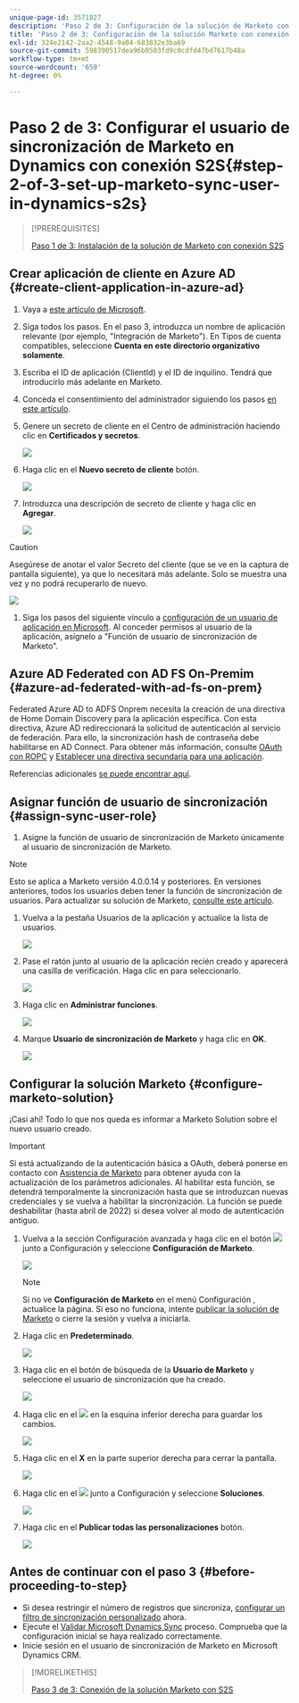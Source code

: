 ```yaml
---
unique-page-id: 3571827
description: 'Paso 2 de 3: Configuración de la solución de Marketo con la conexión S2S: Marketo Docs: Documentación del producto'
title: 'Paso 2 de 3: Configuración de la solución Marketo con conexión S2S'
exl-id: 324e2142-2aa2-4548-9a04-683832e3ba69
source-git-commit: 598390517dea96b0503fd9c0cdfd47bd7617b48a
workflow-type: tm+mt
source-wordcount: '659'
ht-degree: 0%

---
```


# Paso 2 de 3: Configurar el usuario de sincronización de Marketo en Dynamics con conexión S2S{#step-2-of-3-set-up-marketo-sync-user-in-dynamics-s2s}

>[!PREREQUISITES]
>
>[Paso 1 de 3: Instalación de la solución de Marketo con conexión S2S](/help/marketo/product-docs/crm-sync/microsoft-dynamics-sync/sync-setup/microsoft-dynamics-365-with-s2s-connection/step-1-of-3-install.md)

## Crear aplicación de cliente en Azure AD {#create-client-application-in-azure-ad}

1. Vaya a [este artículo de Microsoft](https://docs.microsoft.com/en-us/powerapps/developer/common-data-service/walkthrough-register-app-azure-active-directory#create-an-application-registration).

1. Siga todos los pasos. En el paso 3, introduzca un nombre de aplicación relevante (por ejemplo, &quot;Integración de Marketo&quot;). En Tipos de cuenta compatibles, seleccione **Cuenta en este directorio organizativo solamente**.

1. Escriba el ID de aplicación (ClientId) y el ID de inquilino. Tendrá que introducirlo más adelante en Marketo.

1. Conceda el consentimiento del administrador siguiendo los pasos [en este artículo](/help/marketo/product-docs/crm-sync/microsoft-dynamics-sync/sync-setup/grant-consent-for-client-id-and-app-registration.md).

1. Genere un secreto de cliente en el Centro de administración haciendo clic en **Certificados y secretos**.

   ![](assets/step-2-of-3-set-up-marketo-sync-user-in-dynamics-s2s-1.png)

1. Haga clic en el **Nuevo secreto de cliente** botón.

   ![](assets/step-2-of-3-set-up-marketo-sync-user-in-dynamics-s2s-2.png)

1. Introduzca una descripción de secreto de cliente y haga clic en **Agregar**.

   ![](assets/step-2-of-3-set-up-marketo-sync-user-in-dynamics-s2s-3.png)

>[!CAUTION]
>
>Asegúrese de anotar el valor Secreto del cliente (que se ve en la captura de pantalla siguiente), ya que lo necesitará más adelante. Solo se muestra una vez y no podrá recuperarlo de nuevo.

![](assets/step-2-of-3-set-up-marketo-sync-user-in-dynamics-s2s-4.png)

1. Siga los pasos del siguiente vínculo a [configuración de un usuario de aplicación en Microsoft](https://docs.microsoft.com/en-us/powerapps/developer/common-data-service/use-single-tenant-server-server-authentication#application-user-creation). Al conceder permisos al usuario de la aplicación, asígnelo a &quot;Función de usuario de sincronización de Marketo&quot;.

## Azure AD Federated con AD FS On-Premim {#azure-ad-federated-with-ad-fs-on-prem}

Federated Azure AD to ADFS Onprem necesita la creación de una directiva de Home Domain Discovery para la aplicación específica. Con esta directiva, Azure AD redireccionará la solicitud de autenticación al servicio de federación. Para ello, la sincronización hash de contraseña debe habilitarse en AD Connect. Para obtener más información, consulte [OAuth con ROPC](https://docs.microsoft.com/en-us/azure/active-directory/develop/v2-oauth-ropc) y [Establecer una directiva secundaria para una aplicación](https://docs.microsoft.com/en-us/azure/active-directory/manage-apps/configure-authentication-for-federated-users-portal#example-set-an-hrd-policy-for-an-application).

Referencias adicionales [se puede encontrar aquí](https://docs.microsoft.com/en-us/azure/active-directory/reports-monitoring/concept-all-sign-ins#:~:text=Interactive%20user%20sign%2Dins%20are,as%20the%20Microsoft%20Authenticator%20app.&amp;text=This%20report%20also%20include%20federated,are%20federated%20to%20Azure%20AD.).

## Asignar función de usuario de sincronización {#assign-sync-user-role}

1. Asigne la función de usuario de sincronización de Marketo únicamente al usuario de sincronización de Marketo.

>[!NOTE]
>
>Esto se aplica a Marketo versión 4.0.0.14 y posteriores. En versiones anteriores, todos los usuarios deben tener la función de sincronización de usuarios. Para actualizar su solución de Marketo, [consulte este artículo](/help/marketo/product-docs/crm-sync/microsoft-dynamics-sync/sync-setup/update-the-marketo-solution-for-microsoft-dynamics.md).

1. Vuelva a la pestaña Usuarios de la aplicación y actualice la lista de usuarios.

   ![](assets/step-2-of-3-set-up-marketo-sync-user-in-dynamics-s2s-5.png)

1. Pase el ratón junto al usuario de la aplicación recién creado y aparecerá una casilla de verificación. Haga clic en para seleccionarlo.

   ![](assets/step-2-of-3-set-up-marketo-sync-user-in-dynamics-s2s-6.png)

1. Haga clic en **Administrar funciones**.

   ![](assets/step-2-of-3-set-up-marketo-sync-user-in-dynamics-s2s-7.png)

1. Marque **Usuario de sincronización de Marketo** y haga clic en **OK**.

   ![](assets/step-2-of-3-set-up-marketo-sync-user-in-dynamics-s2s-8.png)

## Configurar la solución Marketo {#configure-marketo-solution}

¡Casi ahí! Todo lo que nos queda es informar a Marketo Solution sobre el nuevo usuario creado.

>[!IMPORTANT]
>
>Si está actualizando de la autenticación básica a OAuth, deberá ponerse en contacto con [Asistencia de Marketo](https://nation.marketo.com/t5/support/ct-p/Support) para obtener ayuda con la actualización de los parámetros adicionales. Al habilitar esta función, se detendrá temporalmente la sincronización hasta que se introduzcan nuevas credenciales y se vuelva a habilitar la sincronización. La función se puede deshabilitar (hasta abril de 2022) si desea volver al modo de autenticación antiguo.

1. Vuelva a la sección Configuración avanzada y haga clic en el botón ![](assets/image2015-5-13-15-3a49-3a19.png) junto a Configuración y seleccione **Configuración de Marketo**.

   ![](assets/fourteen.png)

   >[!NOTE]
   >
   >Si no ve **Configuración de Marketo** en el menú Configuración , actualice la página. Si eso no funciona, intente [publicar la solución de Marketo](/help/marketo/product-docs/crm-sync/microsoft-dynamics-sync/sync-setup/microsoft-dynamics-365-with-s2s-connection/step-1-of-3-install.md) o cierre la sesión y vuelva a iniciarla.

1. Haga clic en **Predeterminado**.

   ![](assets/fifteen.png)

1. Haga clic en el botón de búsqueda de la **Usuario de Marketo** y seleccione el usuario de sincronización que ha creado.

   ![](assets/sixteen.png)

1. Haga clic en el ![](assets/image2015-3-13-15-3a10-3a11.png) en la esquina inferior derecha para guardar los cambios.

   ![](assets/image2015-3-13-15-3a3-3a3.png)

1. Haga clic en el **X** en la parte superior derecha para cerrar la pantalla.

   ![](assets/seventeen.png)

1. Haga clic en el ![](assets/image2015-5-13-15-3a49-3a19-1.png) junto a Configuración y seleccione **Soluciones**.

   ![](assets/eighteen.png)

1. Haga clic en el **Publicar todas las personalizaciones** botón.

   ![](assets/nineteen.png)

## Antes de continuar con el paso 3 {#before-proceeding-to-step}

* Si desea restringir el número de registros que sincroniza, [configurar un filtro de sincronización personalizado](/help/marketo/product-docs/crm-sync/microsoft-dynamics-sync/create-a-custom-dynamics-sync-filter.md) ahora.
* Ejecute el [Validar Microsoft Dynamics Sync](/help/marketo/product-docs/crm-sync/microsoft-dynamics-sync/sync-setup/validate-microsoft-dynamics-sync.md) proceso. Comprueba que la configuración inicial se haya realizado correctamente.
* Inicie sesión en el usuario de sincronización de Marketo en Microsoft Dynamics CRM.

>[!MORELIKETHIS]
>
>[Paso 3 de 3: Conexión de la solución Marketo con S2S](/help/marketo/product-docs/crm-sync/microsoft-dynamics-sync/sync-setup/microsoft-dynamics-365-with-s2s-connection/step-3-of-3-connect.md)
